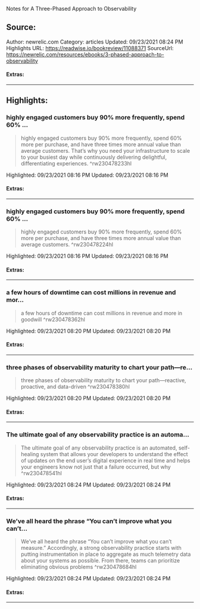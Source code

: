Notes for A Three-Phased Approach to Observability

## Source:
Author: newrelic.com
Category: articles
Updated: 09/23/2021 08:24 PM
Highlights URL: https://readwise.io/bookreview/11088371
SourceUrl: https://newrelic.com/resources/ebooks/3-phased-approach-to-observability


#### Extras:




 
-----
 ## Highlights:

### highly engaged customers buy 90% more frequently, spend 60% ...
>highly engaged customers buy 90% more frequently, spend 60% more per purchase, and have three times more annual value than average customers. That’s why you need your infrastructure to scale to your busiest day while continuously delivering delightful, differentiating experiences. ^rw230478233hl


Highlighted: 09/23/2021 08:16 PM
Updated: 09/23/2021 08:16 PM


#### Extras:





------

### highly engaged customers buy 90% more frequently, spend 60% ...
>highly engaged customers buy 90% more frequently, spend 60% more per purchase, and have three times more annual value than average customers. ^rw230478224hl


Highlighted: 09/23/2021 08:16 PM
Updated: 09/23/2021 08:16 PM


#### Extras:





------

### a few hours of downtime can cost millions in revenue and mor...
>a few hours of downtime can cost millions in revenue and more in goodwill ^rw230478362hl


Highlighted: 09/23/2021 08:20 PM
Updated: 09/23/2021 08:20 PM


#### Extras:





------

### three phases of observability maturity to chart your path—re...
>three phases of observability maturity to chart your path—reactive, proactive, and data-driven ^rw230478380hl


Highlighted: 09/23/2021 08:20 PM
Updated: 09/23/2021 08:20 PM


#### Extras:





------

### The ultimate goal of any observability practice is an automa...
>The ultimate goal of any observability practice is an automated, self-healing system that allows your developers to understand the effect of updates on the end user’s digital experience in real time and helps your engineers know not just that a failure occurred, but why ^rw230478541hl


Highlighted: 09/23/2021 08:24 PM
Updated: 09/23/2021 08:24 PM


#### Extras:





------

### We’ve all heard the phrase “You can’t improve what you can’t...
>We’ve all heard the phrase “You can’t improve what you can’t measure.” Accordingly, a strong observability practice starts with putting instrumentation in place to aggregate as much telemetry data about your systems as possible. From there, teams can prioritize eliminating obvious problems ^rw230478684hl


Highlighted: 09/23/2021 08:24 PM
Updated: 09/23/2021 08:24 PM


#### Extras:





------

